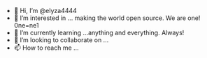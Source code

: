 - 👋 Hi, I’m @elyza4444
- 👀 I’m interested in ... making the world open source. We are one! 0ne=ne1
- 🌱 I’m currently learning ...anything and everything. Always!
- 💞️ I’m looking to collaborate on ...
- 📫 How to reach me ...

<!---
elyza4444/elyza4444 is a ✨ special ✨ repository because its `README.md` (this file) appears on your GitHub profile.
You can click the Preview link to take a look at your changes.
--->
